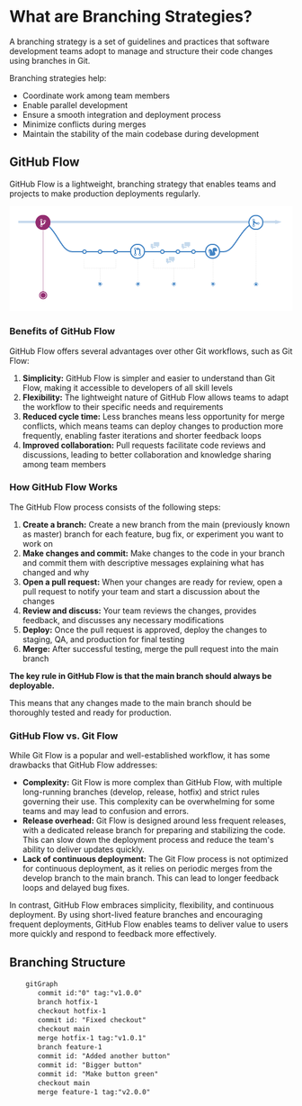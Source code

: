 # What are Branching Strategies?

A branching strategy is a set of guidelines and practices that software development teams adopt to manage and structure their code changes using branches in Git.

Branching strategies help:
- Coordinate work among team members
- Enable parallel development
- Ensure a smooth integration and deployment process
- Minimize conflicts during merges
- Maintain the stability of the main codebase during development

## GitHub Flow

GitHub Flow is a lightweight, branching strategy that enables teams and projects to make production deployments regularly.

![GitHub Workflow](../../../img/github-workflow.png)

### Benefits of GitHub Flow

GitHub Flow offers several advantages over other Git workflows, such as Git Flow:

1. **Simplicity:** GitHub Flow is simpler and easier to understand than Git Flow, making it accessible to developers of all skill levels
2. **Flexibility:** The lightweight nature of GitHub Flow allows teams to adapt the workflow to their specific needs and requirements
3. **Reduced cycle time:** Less branches means less opportunity for merge conflicts, which means teams can deploy changes to production more frequently, enabling faster iterations and shorter feedback loops
4. **Improved collaboration:** Pull requests facilitate code reviews and discussions, leading to better collaboration and knowledge sharing among team members


### How GitHub Flow Works

The GitHub Flow process consists of the following steps:

1. **Create a branch:** Create a new branch from the main (previously known as master) branch for each feature, bug fix, or experiment you want to work on
2. **Make changes and commit:** Make changes to the code in your branch and commit them with descriptive messages explaining what has changed and why
3. **Open a pull request:** When your changes are ready for review, open a pull request to notify your team and start a discussion about the changes
4. **Review and discuss:** Your team reviews the changes, provides feedback, and discusses any necessary modifications
5. **Deploy:** Once the pull request is approved, deploy the changes to staging, QA, and production for final testing
6. **Merge:** After successful testing, merge the pull request into the main branch

**The key rule in GitHub Flow is that the main branch should always be deployable.**

This means that any changes made to the main branch should be thoroughly tested and ready for production.

### GitHub Flow vs. Git Flow

While Git Flow is a popular and well-established workflow, it has some drawbacks that GitHub Flow addresses:

- **Complexity:** Git Flow is more complex than GitHub Flow, with multiple long-running branches (develop, release, hotfix) and strict rules governing their use.  This complexity can be overwhelming for some teams and may lead to confusion and errors.
- **Release overhead:** Git Flow is designed around less frequent releases, with a dedicated release branch for preparing and stabilizing the code. This can slow down the deployment process and reduce the team's ability to deliver updates quickly.
- **Lack of continuous deployment:** The Git Flow process is not optimized for continuous deployment, as it relies on periodic merges from the develop branch to the main branch. This can lead to longer feedback loops and delayed bug fixes.

In contrast, GitHub Flow embraces simplicity, flexibility, and continuous deployment. By using short-lived feature branches and encouraging frequent deployments, GitHub Flow enables teams to deliver value to users more quickly and respond to feedback more effectively.

## Branching Structure

```mermaid
    gitGraph
       commit id:"0" tag:"v1.0.0"
       branch hotfix-1
       checkout hotfix-1
       commit id: "Fixed checkout"
       checkout main
       merge hotfix-1 tag:"v1.0.1"
       branch feature-1
       commit id: "Added another button"
       commit id: "Bigger button"
       commit id: "Make button green"
       checkout main
       merge feature-1 tag:"v2.0.0"
```

